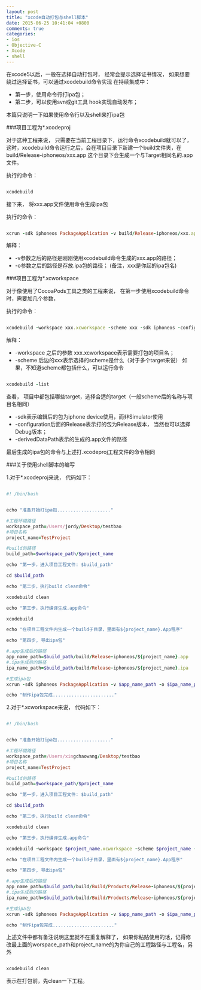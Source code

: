 ```yaml
---
layout: post
title: "xcode自动打包与shell脚本"
date: 2015-06-25 10:41:04 +0800
comments: true
categories:
- ios
- Objective-C
- Xcode
- shell
---
```


在xcode5以后，一般在选择自动打包时， 经常会提示选择证书情况， 如果想要绕过选择证书，可以通过xcodebuild命令实现
在持续集成中：
* 第一步，使用命令行打ipa包；
* 第二步，可以使用svn或git工具 hook实现自动发布；

本篇只说明一下如果使用命令行以及shell来打ipa包

###项目工程为*.xcodeproj

对于这种工程来说， 只需要在当前工程目录下，运行命令xcodebuild就可以了， 这时，xcodebuild命令运行之后，会在项目目录下新建一个build文件夹，在build/Release-iphoneos/xxx.app 这个目录下会生成一个与Target相同名的.app文件。

执行的命令：

```ruby

xcodebuild

```

接下来， 将xxx.app文件使用命令生成ipa包

执行的命令：

```ruby

xcrun -sdk iphoneos PackageApplication -v build/Release-iphoneos/xxx.app -o build/Release-iphoneos/xxx.ipa

```

解释：

- -v参数之后的路径是刚刚使用xcodebuild命令生成的xxx.app的路径；
- -o参数之后的路径是存放.ipa包的路径；
(备注，xxx是你起的ipa包名)

###项目工程为*.xcworkspace

对于像使用了CocoaPods工具之类的工程来说， 在第一步使用xcodebuild命令时，需要加几个参数，

执行的命令：

```ruby

xcodebuild -workspace xxx.xcworkspace -scheme xxx -sdk iphoneos -configuration Release -derivedDataPath build

```

解释：

- -workspace 之后的参数 xxx.xcworkspace表示需要打包的项目名；
- -scheme 后边的xxx表示选择的scheme是什么（对于多个target来说）
如果，不知道scheme都包括什么，可以运行命令

```ruby

xcodebuild -list

```

查看， 项目中都包括哪些target，选择合适的target（一般scheme后的名称与项目名相同）
- -sdk表示编辑后的包为iphone device使用，而非Simulator使用
- -configuration后面的Release表示打的包为Release版本， 当然也可以选择Debug版本；
- -derivedDataPath表示的生成的.app文件的路径

最后生成的ipa包的命令与上述打.xcodeproj工程文件的命令相同


###关于使用shell脚本的编写

1.对于*.xcodeproj来说， 代码如下：

```ruby

#! /bin/bash


echo "准备开始打ipa包...................."

#工程环境路径
workspace_path=/Users/jordy/Desktop/testbao
#项目名称
project_name=TestProject

#build的路径
build_path=$workspace_path/$project_name

echo "第一步，进入项目工程文件: $build_path"

cd $build_path

echo "第二步，执行build clean命令"

xcodebuild clean

echo "第三步，执行编译生成.app命令"

xcodebuild

echo "在项目工程文件内生成一个build子目录，里面有${project_name}.App程序"

echo "第四步, 导出ipa包"

#.app生成后的路径
app_name_path=$build_path/build/Release-iphoneos/${project_name}.app
#.ipa生成后的路径
ipa_name_path=$build_path/build/Release-iphoneos/${project_name}.ipa

#生成ipa包
xcrun -sdk iphoneos PackageApplication -v $app_name_path -o $ipa_name_path

echo "制作ipa包完成......................."


```

2.对于*.xcworkspace来说， 代码如下：

```ruby

#! /bin/bash


echo "准备开始打ipa包...................."

#工程环境路径
workspace_path=/Users/xingchaowang/Desktop/testbao
#项目名称
project_name=TestProject

#build的路径
build_path=$workspace_path/$project_name

echo "第一步，进入项目工程文件: $build_path"

cd $build_path

echo "第二步，执行build clean命令"

xcodebuild clean

echo "第三步，执行编译生成.app命令"

xcodebuild -workspace $project_name.xcworkspace -scheme $project_name -sdk iphoneos -configuration Release -derivedDataPath build

echo "在项目工程文件内生成一个build子目录，里面有${project_name}.App程序"

echo "第四步, 导出ipa包"

#.app生成后的路径
app_name_path=$build_path/build/Build/Products/Release-iphoneos/${project_name}.app
#.ipa生成后的路径
ipa_name_path=$build_path/build/Build/Products/Release-iphoneos/${project_name}.ipa

#生成ipa包
xcrun -sdk iphoneos PackageApplication -v $app_name_path -o $ipa_name_path

echo "制作ipa包完成......................."

```

上述文件中都有备注说明这里就不在重复解释了， 如果你粘贴使用的话，记得修改最上面的worspace_path和project_name的为你自己的工程路径与工程名，另外

```ruby

xcodebuild clean

```
表示在打包前，先clean一下工程。


